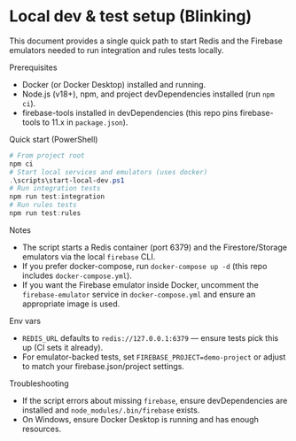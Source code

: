 # Local dev & test setup (Blinking)

This document provides a single quick path to start Redis and the Firebase emulators needed to run integration and rules tests locally.

Prerequisites
- Docker (or Docker Desktop) installed and running.
- Node.js (v18+), npm, and project devDependencies installed (run `npm ci`).
- firebase-tools installed in devDependencies (this repo pins firebase-tools to 11.x in `package.json`).

Quick start (PowerShell)

```powershell
# From project root
npm ci
# Start local services and emulators (uses docker)
.\scripts\start-local-dev.ps1
# Run integration tests
npm run test:integration
# Run rules tests
npm run test:rules
```

Notes
- The script starts a Redis container (port 6379) and the Firestore/Storage emulators via the local `firebase` CLI.
- If you prefer docker-compose, run `docker-compose up -d` (this repo includes `docker-compose.yml`).
- If you want the Firebase emulator inside Docker, uncomment the `firebase-emulator` service in `docker-compose.yml` and ensure an appropriate image is used.

Env vars
- `REDIS_URL` defaults to `redis://127.0.0.1:6379` — ensure tests pick this up (CI sets it already).
- For emulator-backed tests, set `FIREBASE_PROJECT=demo-project` or adjust to match your firebase.json/project settings.

Troubleshooting
- If the script errors about missing `firebase`, ensure devDependencies are installed and `node_modules/.bin/firebase` exists.
- On Windows, ensure Docker Desktop is running and has enough resources.
